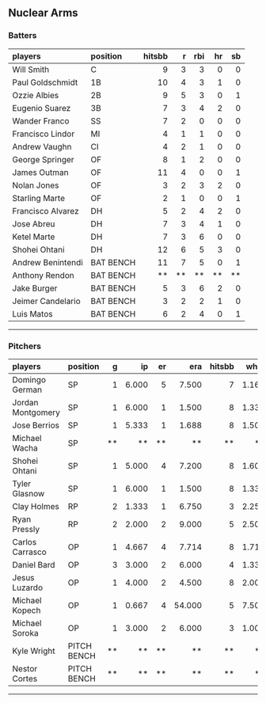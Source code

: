 ## Nuclear Arms

### Batters

 
|players           |position  | hitsbb|  r| rbi| hr| sb| 
|:-----------------|:---------|------:|--:|---:|--:|--:| 
|Will Smith        |C         |      9|  3|   3|  0|  0| 
|Paul Goldschmidt  |1B        |     10|  4|   3|  1|  0| 
|Ozzie Albies      |2B        |      9|  5|   3|  0|  1| 
|Eugenio Suarez    |3B        |      7|  3|   4|  2|  0| 
|Wander Franco     |SS        |      7|  2|   0|  0|  0| 
|Francisco Lindor  |MI        |      4|  1|   1|  0|  0| 
|Andrew Vaughn     |CI        |      4|  2|   1|  0|  0| 
|George Springer   |OF        |      8|  1|   2|  0|  0| 
|James Outman      |OF        |     11|  4|   0|  0|  1| 
|Nolan Jones       |OF        |      3|  2|   3|  2|  0| 
|Starling Marte    |OF        |      2|  1|   0|  0|  1| 
|Francisco Alvarez |DH        |      5|  2|   4|  2|  0| 
|Jose Abreu        |DH        |      7|  3|   4|  1|  0| 
|Ketel Marte       |DH        |      7|  3|   6|  0|  0| 
|Shohei Ohtani     |DH        |     12|  6|   5|  3|  0| 
|Andrew Benintendi |BAT BENCH |     11|  7|   5|  0|  1| 
|Anthony Rendon    |BAT BENCH |     **| **|  **| **| **| 
|Jake Burger       |BAT BENCH |      5|  3|   6|  2|  0| 
|Jeimer Candelario |BAT BENCH |      3|  2|   2|  1|  0| 
|Luis Matos        |BAT BENCH |      6|  2|   4|  0|  1| 


* * *

### Pitchers

 
|players           |position    |  g|    ip| er|    era| hitsbb|  whip| so|  w| sv| 
|:-----------------|:-----------|--:|-----:|--:|------:|------:|-----:|--:|--:|--:| 
|Domingo German    |SP          |  1| 6.000|  5|  7.500|      7| 1.167|  9|  0|  0| 
|Jordan Montgomery |SP          |  1| 6.000|  1|  1.500|      8| 1.333|  5|  0|  0| 
|Jose Berrios      |SP          |  1| 5.333|  1|  1.688|      8| 1.500|  4|  0|  0| 
|Michael Wacha     |SP          | **|    **| **|     **|     **|    **| **| **| **| 
|Shohei Ohtani     |SP          |  1| 5.000|  4|  7.200|      8| 1.600|  7|  0|  0| 
|Tyler Glasnow     |SP          |  1| 6.000|  1|  1.500|      8| 1.333|  7|  1|  0| 
|Clay Holmes       |RP          |  2| 1.333|  1|  6.750|      3| 2.250|  0|  0|  1| 
|Ryan Pressly      |RP          |  2| 2.000|  2|  9.000|      5| 2.500|  4|  0|  1| 
|Carlos Carrasco   |OP          |  1| 4.667|  4|  7.714|      8| 1.714|  5|  0|  0| 
|Daniel Bard       |OP          |  3| 3.000|  2|  6.000|      4| 1.333|  3|  0|  0| 
|Jesus Luzardo     |OP          |  1| 4.000|  2|  4.500|      8| 2.000|  2|  0|  0| 
|Michael Kopech    |OP          |  1| 0.667|  4| 54.000|      5| 7.500|  0|  0|  0| 
|Michael Soroka    |OP          |  1| 3.000|  2|  6.000|      3| 1.000|  3|  0|  0| 
|Kyle Wright       |PITCH BENCH | **|    **| **|     **|     **|    **| **| **| **| 
|Nestor Cortes     |PITCH BENCH | **|    **| **|     **|     **|    **| **| **| **| 


* * *


